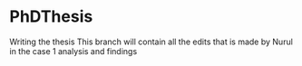 # PhDThesis
Writing the thesis
This branch will contain all the edits that is made by Nurul in the case 1 analysis and findings
